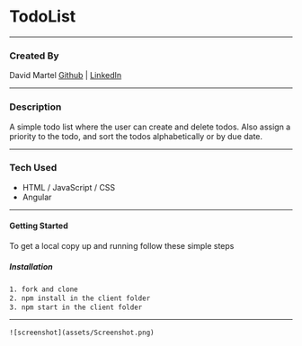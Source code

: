 # TodoList

---

### Created By

David Martel [Github](https://github.com/davey4) | [LinkedIn](https://www.linkedin.com/in/david-martel-8117981b9/)

---

### Description

A simple todo list where the user can create and delete todos. Also assign a priority to the todo, and sort the todos alphabetically or by due date.

---

### Tech Used

- HTML / JavaScript / CSS
- Angular

---

#### Getting Started

To get a local copy up and running follow these simple steps

##### Installation

    1. fork and clone
    2. npm install in the client folder
    3. npm start in the client folder

---

    ![screenshot](assets/Screenshot.png)
